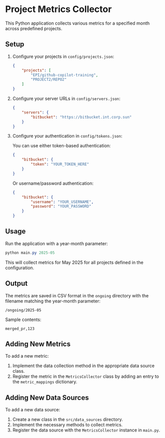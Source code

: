 # Project Metrics Collector

This Python application collects various metrics for a specified month across predefined projects.

## Setup

1. Configure your projects in `config/projects.json`:
   ```json
   {
       "projects": [
           "EPI/github-copilot-training",
           "PROJECT2/REPO2"
       ]
   }
   ```

2. Configure your server URLs in `config/servers.json`:
   ```json
   {
       "servers": {
           "bitbucket": "https://bitbucket.int.corp.sun"
       }
   }
   ```

3. Configure your authentication in `config/tokens.json`:
   
   You can use either token-based authentication:
   ```json
   {
       "bitbucket": {
           "token": "YOUR_TOKEN_HERE"
       }
   }
   ```
   
   Or username/password authentication:
   ```json
   {
       "bitbucket": {
           "username": "YOUR_USERNAME",
           "password": "YOUR_PASSWORD"
       }
   }
   ```

## Usage

Run the application with a year-month parameter:

```powershell
python main.py 2025-05
```

This will collect metrics for May 2025 for all projects defined in the configuration.

## Output

The metrics are saved in CSV format in the `ongoing` directory with the filename matching the year-month parameter:

```
/ongoing/2025-05
```

Sample contents:
```
merged_pr,123
```

## Adding New Metrics

To add a new metric:

1. Implement the data collection method in the appropriate data source class.
2. Register the metric in the `MetricsCollector` class by adding an entry to the `metric_mappings` dictionary.

## Adding New Data Sources

To add a new data source:

1. Create a new class in the `src/data_sources` directory.
2. Implement the necessary methods to collect metrics.
3. Register the data source with the `MetricsCollector` instance in `main.py`.

